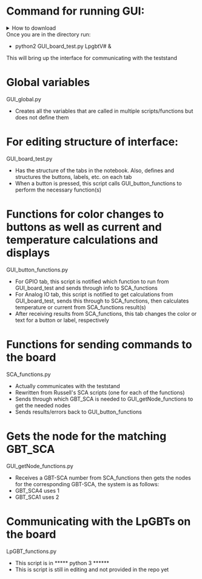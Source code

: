 # Command for running GUI:
<details><summary>How to download</summary>

- To use this repo, you must first login to a computer connected to the teststand (remotely via openVPN or in person)
- Go to the directory in which you would like to run from
- Download/update files with the following command sequence:

</details>
Once you are in the directory run:

- python2 GUI_board_test.py LpgbtV# &

This will bring up the interface for communicating with the teststand

# Global variables
GUI_global.py
- Creates all the variables that are called in multiple scripts/functions but does not define them

# For editing structure of interface:
GUI_board_test.py

- Has the structure of the tabs in the notebook. Also, defines and structures the buttons, labels, etc. on each tab
- When a button is pressed, this script calls GUI_button_functions to perform the necessary function(s)

# Functions for color changes to buttons as well as current and temperature calculations and displays
GUI_button_functions.py
- For GPIO tab, this script is notified which function to run from GUI_board_test and sends through info to SCA_functions
- For Analog IO tab, this script is notified to get calculations from GUI_board_test, sends this through to SCA_functions, then calculates temperature or current from SCA_functions result(s)
- After receiving results from SCA_functions, this tab changes the color or text for a button or label, respectively

# Functions for sending commands to the board
SCA_functions.py
- Actually communicates with the teststand
- Rewritten from Russell's SCA scripts (one for each of the functions)
- Sends through which GBT_SCA is needed to GUI_getNode_functions to get the needed nodes
- Sends results/errors back to GUI_button_functions

# Gets the node for the matching GBT_SCA
GUI_getNode_functions.py

- Receives a GBT-SCA number from SCA_functions then gets the nodes for the corresponding GBT-SCA, the system is as follows:
- GBT_SCA4 uses 1
- GBT_SCA1 uses 2

# Communicating with the LpGBTs on the board
LpGBT_functions.py
- This script is in ***** python 3 ******
- This is script is still in editing and not provided in the repo yet
